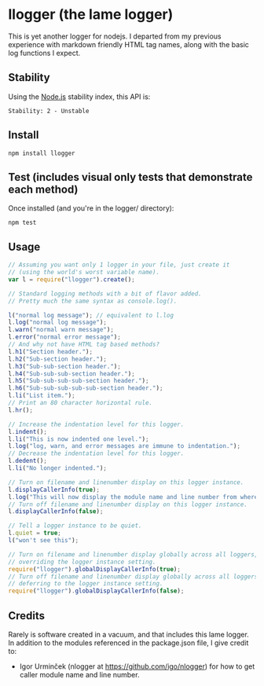 # llogger (the lame logger)
This is yet another logger for nodejs. I departed from my previous experience with markdown friendly HTML tag names, along with the basic log functions I expect.



## Stability
Using the [Node.js](http://nodejs.org/api/documentation.html#documentation_stability_index) stability index, this API is:

```
Stability: 2 - Unstable
```



## Install

    npm install llogger



## Test (includes visual only tests that demonstrate each method)
Once installed (and you're in the logger/ directory):

    npm test



## Usage

```javascript
// Assuming you want only 1 logger in your file, just create it
// (using the world's worst variable name).
var l = require("llogger").create();

// Standard logging methods with a bit of flavor added.
// Pretty much the same syntax as console.log().

l("normal log message"); // equivalent to l.log
l.log("normal log message");
l.warn("normal warn message");
l.error("normal error message");
// And why not have HTML tag based methods?
l.h1("Section header.");
l.h2("Sub-section header.");
l.h3("Sub-sub-section header.");
l.h4("Sub-sub-sub-section header.");
l.h5("Sub-sub-sub-sub-section header.");
l.h6("Sub-sub-sub-sub-sub-section header.");
l.li("List item.");
// Print an 80 character horizontal rule.
l.hr();

// Increase the indentation level for this logger.
l.indent();
l.li("This is now indented one level.");
l.log("log, warn, and error messages are immune to indentation.");
// Decrease the indentation level for this logger.
l.dedent();
l.li("No longer indented.");

// Turn on filename and linenumber display on this logger instance.
l.displayCallerInfo(true);
l.log("This will now display the module name and line number from where it is called.");
// Turn off filename and linenumber display on this logger instance.
l.displayCallerInfo(false);

// Tell a logger instance to be quiet.
l.quiet = true;
l("won't see this");

// Turn on filename and linenumber display globally across all loggers,
// overriding the logger instance setting.
require("llogger").globalDisplayCallerInfo(true);
// Turn off filename and linenumber display globally across all loggers,
// deferring to the logger instance setting.
require("llogger").globalDisplayCallerInfo(false);
```



## Credits

Rarely is software created in a vacuum, and that includes this lame logger. In addition to the modules referenced in the package.json file, I give credit to:

* Igor Urminček (nlogger at https://github.com/igo/nlogger) for how to get caller module name and line number.
